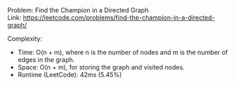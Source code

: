 Problem: Find the Champion in a Directed Graph  
Link: https://leetcode.com/problems/find-the-champion-in-a-directed-graph/

Complexity:

- Time: O(n + m), where n is the number of nodes and m is the number of edges in the graph.
- Space: O(n + m), for storing the graph and visited nodes.
- Runtime (LeetCode): 42ms (5.45%)

